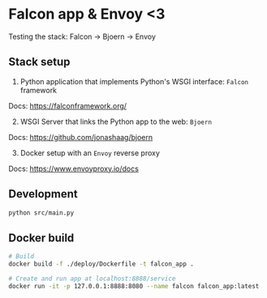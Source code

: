 # Falcon app & Envoy <3

Testing the stack: Falcon -> Bjoern -> Envoy

## Stack setup

1. Python application that implements Python's WSGI interface: `Falcon` framework

Docs: https://falconframework.org/

2. WSGI Server that links the Python app to the web: `Bjoern`

Docs: https://github.com/jonashaag/bjoern

3. Docker setup with an `Envoy` reverse proxy

Docs: https://www.envoyproxy.io/docs

## Development

```bash
python src/main.py
```

## Docker build

```bash
# Build
docker build -f ./deploy/Dockerfile -t falcon_app .

# Create and run app at localhost:8888/service
docker run -it -p 127.0.0.1:8888:8080 --name falcon falcon_app:latest
```
